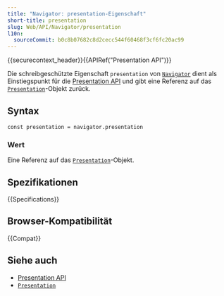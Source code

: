 ```yaml
---
title: "Navigator: presentation-Eigenschaft"
short-title: presentation
slug: Web/API/Navigator/presentation
l10n:
  sourceCommit: b0c8b07682c8d2cecc544f60468f3cf6fc20ac99
---
```


{{securecontext_header}}{{APIRef("Presentation API")}}

Die schreibgeschützte Eigenschaft `presentation` von [`Navigator`](/de/docs/Web/API/Navigator) dient als Einstiegspunkt für die [Presentation API](/de/docs/Web/API/Presentation_API) und gibt eine Referenz auf das [`Presentation`](/de/docs/Web/API/Presentation)-Objekt zurück.

## Syntax

```js-nolint
const presentation = navigator.presentation
```

### Wert

Eine Referenz auf das [`Presentation`](/de/docs/Web/API/Presentation)-Objekt.

## Spezifikationen

{{Specifications}}

## Browser-Kompatibilität

{{Compat}}

## Siehe auch

- [Presentation API](/de/docs/Web/API/Presentation_API)
- [`Presentation`](/de/docs/Web/API/Presentation)
